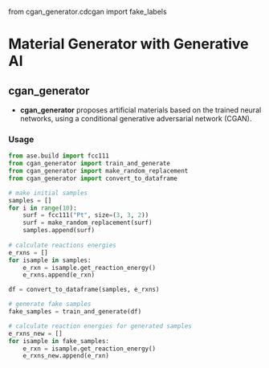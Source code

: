 from cgan_generator.cdcgan import fake_labels

# Material Generator with Generative AI
## cgan_generator
* **cgan_generator** proposes artificial materials based on the trained neural networks, using a conditional generative adversarial network (CGAN).
 
### Usage
```python
from ase.build import fcc111
from cgan_generator import train_and_generate
from cgan_generator import make_random_replacement
from cgan_generator import convert_to_dataframe

# make initial samples
samples = []
for i in range(10):
    surf = fcc111("Pt", size=(3, 3, 2))
    surf = make_random_replacement(surf)
    samples.append(surf)
    
# calculate reactions energies
e_rxns = []
for isample in samples:
    e_rxn = isample.get_reaction_energy()
    e_rxns.append(e_rxn)

df = convert_to_dataframe(samples, e_rxns)

# generate fake samples
fake_samples = train_and_generate(df)

# calculate reaction energies for generated samples
e_rxns_new = []
for isample in fake_samples:
    e_rxn = isample.get_reaction_energy()
    e_rxns_new.append(e_rxn)
```